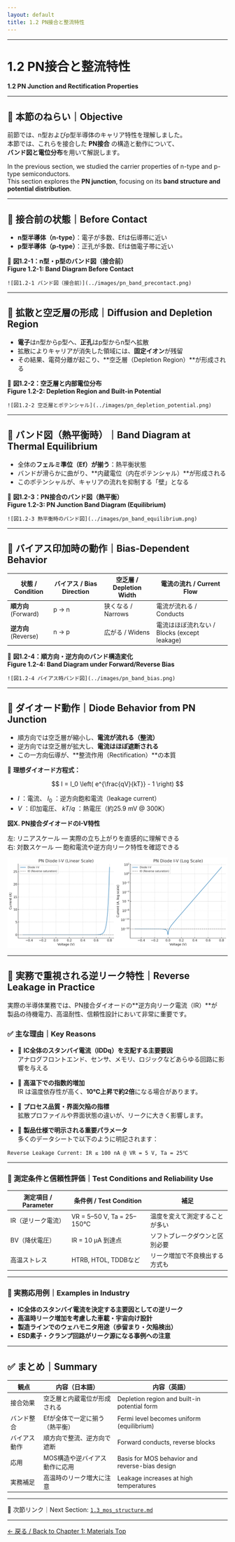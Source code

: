 ```yaml
---
layout: default
title: 1.2 PN接合と整流特性 
---
```


---

# 1.2 PN接合と整流特性  
**1.2 PN Junction and Rectification Properties**

---

## 🎯 本節のねらい｜Objective

前節では、n型およびp型半導体のキャリア特性を理解しました。  
本節では、これらを接合した **PN接合** の構造と動作について、  
**バンド図と電位分布**を用いて解説します。

In the previous section, we studied the carrier properties of n-type and p-type semiconductors.  
This section explores the **PN junction**, focusing on its **band structure and potential distribution**.

---

## 🔹 接合前の状態｜Before Contact

- **n型半導体（n-type）**：電子が多数、Efは伝導帯に近い  
- **p型半導体（p-type）**：正孔が多数、Efは価電子帯に近い

📘 **図1.2-1：n型・p型のバンド図（接合前）**  
**Figure 1.2-1: Band Diagram Before Contact**

`![図1.2-1 バンド図（接合前）](../images/pn_band_precontact.png)`

---

## 🔹 拡散と空乏層の形成｜Diffusion and Depletion Region

- **電子**はn型からp型へ、**正孔**はp型からn型へ拡散  
- 拡散によりキャリアが消失した領域には、**固定イオン**が残留  
- その結果、電荷分離が起こり、**空乏層（Depletion Region）**が形成される

📘 **図1.2-2：空乏層と内部電位分布**  
**Figure 1.2-2: Depletion Region and Built-in Potential**

`![図1.2-2 空乏層とポテンシャル](../images/pn_depletion_potential.png)`

---

## 🔹 バンド図（熱平衡時）｜Band Diagram at Thermal Equilibrium

- 全体の**フェルミ準位（Ef）が揃う**：熱平衡状態  
- バンドが滑らかに曲がり、**内蔵電位（内在ポテンシャル）**が形成される  
- このポテンシャルが、キャリアの流れを抑制する「壁」となる

📘 **図1.2-3：PN接合のバンド図（熱平衡）**  
**Figure 1.2-3: PN Junction Band Diagram (Equilibrium)**

`![図1.2-3 熱平衡時のバンド図](../images/pn_band_equilibrium.png)`

---

## 🔹 バイアス印加時の動作｜Bias-Dependent Behavior

| 状態 / Condition | バイアス / Bias Direction | 空乏層 / Depletion Width | 電流の流れ / Current Flow |
|------------------|---------------------------|---------------------------|----------------------------|
| **順方向** (Forward) | p → n | 狭くなる / Narrows | 電流が流れる / Conducts |
| **逆方向** (Reverse) | n → p | 広がる / Widens | 電流はほぼ流れない / Blocks (except leakage) |

📘 **図1.2-4：順方向・逆方向のバンド構造変化**  
**Figure 1.2-4: Band Diagram under Forward/Reverse Bias**

`![図1.2-4 バイアス時バンド図](../images/pn_band_bias.png)`

---

## 🔹 ダイオード動作｜Diode Behavior from PN Junction

- 順方向では空乏層が縮小し、**電流が流れる（整流）**  
- 逆方向では空乏層が拡大し、**電流はほぼ遮断される**  
- この一方向伝導が、**整流作用（Rectification）**の本質

📐 **理想ダイオード方程式：**

$$
I = I_0 \left( e^{\frac{qV}{kT}} - 1 \right)
$$

- $I$ ：電流、 $I_0$ ：逆方向飽和電流（leakage current）  
- $V$ ：印加電圧、 $kT/q$ ：熱電圧（約25.9 mV @ 300K）

**図X. PN接合ダイオードのI-V特性**

左: リニアスケール — 実際の立ち上がりを直感的に理解できる  
右: 対数スケール — 飽和電流や逆方向リーク特性を確認できる  

![Diode IV](images/diode_iv_linear_log.png)

---

## 🔸 実務で重視される逆リーク特性｜Reverse Leakage in Practice

実際の半導体業務では、PN接合ダイオードの**逆方向リーク電流（IR）**が  
製品の待機電力、高温耐性、信頼性設計において非常に重要です。

### ✅ 主な理由｜Key Reasons

- 🔹 **IC全体のスタンバイ電流（IDDq）を支配する主要要因**  
  アナログフロントエンド、センサ、メモリ、ロジックなどあらゆる回路に影響を与える

- 🔹 **高温下での指数的増加**  
  IR は温度依存性が高く、**10℃上昇で約2倍**になる場合があります。

- 🔹 **プロセス品質・界面欠陥の指標**  
  拡散プロファイルや界面状態の違いが、リークに大きく影響します。

- 🔹 **製品仕様で明示される重要パラメータ**  
  多くのデータシートで以下のように明記されます：

```
Reverse Leakage Current: IR ≤ 100 nA @ VR = 5 V, Ta = 25℃
```

---

### 🧪 測定条件と信頼性評価｜Test Conditions and Reliability Use

| 測定項目 / Parameter | 条件例 / Test Condition | 補足 |
|----------------------|--------------------------|------|
| IR（逆リーク電流） | VR = 5–50 V, Ta = 25–150℃ | 温度を変えて測定することが多い |
| BV（降伏電圧） | IR = 10 µA 到達点 | ソフトブレークダウンと区別必要 |
| 高温ストレス | HTRB, HTOL, TDDBなど | リーク増加で不良検出する方式も |

---

### 🔧 実務応用例｜Examples in Industry

- **IC全体のスタンバイ電流を決定する主要因としての逆リーク**  
- **高温時リーク増加を考慮した車載・宇宙向け設計**  
- **製造ラインでのウェハモニタ用途（歩留まり・欠陥検出）**  
- **ESD素子・クランプ回路がリーク源になる事例への注意**

---

## ✅ まとめ｜Summary

| 観点 | 内容（日本語） | 内容（英語） |
|------|----------------|---------------|
| 接合効果 | 空乏層と内蔵電位が形成される | Depletion region and built-in potential form |
| バンド整合 | Efが全体で一定に揃う（熱平衡） | Fermi level becomes uniform (equilibrium) |
| バイアス動作 | 順方向で整流、逆方向で遮断 | Forward conducts, reverse blocks |
| 応用 | MOS構造や逆バイアス動作に応用 | Basis for MOS behavior and reverse-bias design |
| 実務補足 | 高温時のリーク増大に注意 | Leakage increases at high temperatures |

---

📎 次節リンク｜Next Section: [`1.3_mos_structure.md`](./1.3_mos_structure.md)

---

[← 戻る / Back to Chapter 1: Materials Top](./README.md)
